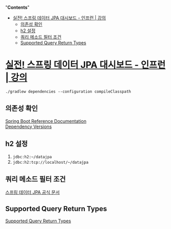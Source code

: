 <!-- START doctoc generated TOC please keep comment here to allow auto update -->
<!-- DON'T EDIT THIS SECTION, INSTEAD RE-RUN doctoc TO UPDATE -->
"**Contents**"

- [실전! 스프링 데이터 JPA 대시보드 - 인프런 | 강의](#%EC%8B%A4%EC%A0%84-%EC%8A%A4%ED%94%84%EB%A7%81-%EB%8D%B0%EC%9D%B4%ED%84%B0-jpa-%EB%8C%80%EC%8B%9C%EB%B3%B4%EB%93%9C---%EC%9D%B8%ED%94%84%EB%9F%B0--%EA%B0%95%EC%9D%98)
    - [의존성 확인](#%EC%9D%98%EC%A1%B4%EC%84%B1-%ED%99%95%EC%9D%B8)
    - [h2 설정](#h2-%EC%84%A4%EC%A0%95)
    - [쿼리 메소드 필터 조건](#%EC%BF%BC%EB%A6%AC-%EB%A9%94%EC%86%8C%EB%93%9C-%ED%95%84%ED%84%B0-%EC%A1%B0%EA%B1%B4)
    - [Supported Query Return Types](#supported-query-return-types)

<!-- END doctoc generated TOC please keep comment here to allow auto update -->

# [실전! 스프링 데이터 JPA 대시보드 - 인프런 | 강의](https://www.inflearn.com/course/%EC%8A%A4%ED%94%84%EB%A7%81-%EB%8D%B0%EC%9D%B4%ED%84%B0-JPA-%EC%8B%A4%EC%A0%84/dashboard)

```bach
./gradlew dependencies --configuration compileClasspath
```

## 의존성 확인
[Spring Boot Reference Documentation](https://docs.spring.io/spring-boot/docs/current/reference/html/index.html)  
[Dependency Versions](https://docs.spring.io/spring-boot/docs/current/reference/html/dependency-versions.html#appendix.dependency-versions)

## h2 설정
1. `jdbc:h2:~/datajpa`
2. `jdbc:h2:tcp://localhost/~/datajpa`

## 쿼리 메소드 필터 조건
[스프링 데이터 JPA 공식 문서](https://docs.spring.io/spring-data/jpa/docs/current/reference/html/#jpa.query-methods.query-creation)

## Supported Query Return Types
[Supported Query Return Types](https://docs.spring.io/spring-data/jpa/docs/current/reference/html/#repository-query-return-types)
